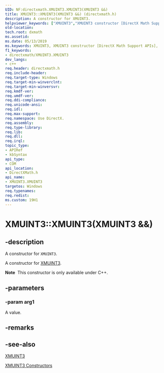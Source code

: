 ```yaml
---
UID: NF:directxmath.XMUINT3.XMUINT3(XMUINT3 &&)
title: XMUINT3::XMUINT3(XMUINT3 &&) (directxmath.h)
description: A constructor for XMUINT3.helpviewer_keywords: ["XMUINT3","XMUINT3 constructor [DirectX Math Support APIs]","XMUINT3 constructor [DirectX Math Support APIs]","XMUINT3 structure","XMUINT3 structure [DirectX Math Support APIs]","XMUINT3 constructor","XMUINT3.XMUINT3","XMUINT3.XMUINT3()","XMUINT3.XMUINT3(XMUINT3 &&)","XMUINT3::XMUINT3","XMUINT3::XMUINT3(XMUINT3 &&)","dxmath.xmuint3_ctor_1"]
old-location: 
tech.root: dxmath
ms.assetid: 
ms.date: 05/13/2019
ms.keywords: XMUINT3, XMUINT3 constructor [DirectX Math Support APIs], XMUINT3 constructor [DirectX Math Support APIs],XMUINT3 structure, XMUINT3 structure [DirectX Math Support APIs],XMUINT3 constructor, XMUINT3.XMUINT3, XMUINT3.XMUINT3(), XMUINT3.XMUINT3(XMUINT3 &&), XMUINT3::XMUINT3, XMUINT3::XMUINT3(XMUINT3 &&), dxmath.xmuint3_ctor_1
f1_keywords:
- directxmath/XMUINT3.XMUINT3
dev_langs:
- c++
req.header: directxmath.h
req.include-header: 
req.target-type: Windows
req.target-min-winverclnt: 
req.target-min-winversvr: 
req.kmdf-ver: 
req.umdf-ver: 
req.ddi-compliance: 
req.unicode-ansi: 
req.idl: 
req.max-support: 
req.namespace: Use DirectX.
req.assembly: 
req.type-library: 
req.lib: 
req.dll: 
req.irql: 
topic_type:
- APIRef
- kbSyntax
api_type:
- COM
api_location:
- DirectXMath.h
api_name:
- XMUINT3.XMUINT3
targetos: Windows
req.typenames: 
req.redist: 
ms.custom: 19H1
---
```


# XMUINT3::XMUINT3(XMUINT3 &&)

## -description

A constructor for <code>XMUINT3</code>.

A constructor for <a href="https://docs.microsoft.com/windows/desktop/api/directxmath/ns-directxmath-xmuint3">XMUINT3</a>.
<div class="alert"><b>Note</b>  This constructor is only available under C++.</div>

## -parameters

### -param arg1

A value.

## -remarks

## -see-also

<a href="https://docs.microsoft.com/windows/desktop/api/directxmath/ns-directxmath-xmuint3">XMUINT3</a>

<a href="https://docs.microsoft.com/windows/desktop/api/directxmath/nf-directxmath-xmuint3-xmuint3(constuint32_t)">XMUINT3 Constructors</a>

